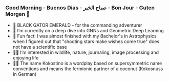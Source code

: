 ### Good Morning - Buenos Dias - صباح الخير - Bon Jour - Guten Morgen :boar:

- :crocodile: BLACK GATOR EMERALD - for the commanding adventurer
- :palm_tree: I’m currently on a deep dive into GNNs and Geometric Deep Learning
- :milky_way: Fun fact: I was almost finished with my Bachelor's in Astrophysics when I figured out that "shooting stars make wishes come true" does not have a scientific base
- :mermaid: I’m interested in wildlife, nature, journaling, image processing and enjoying life
- :whale::dash: The name Kokostino is a wordplay based on supersymmetric name conventions and means the fermionic partner of a coconut (Kokosnuss in German)
